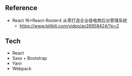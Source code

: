 ## Reference
- React 16+React-Router4 从零打造企业级电商后台管理系统
    - https://www.bilibili.com/video/av26958424/?p=2


## Tech
- React
- Sass + Bootstrap
- Yarn
- Webpack

